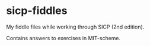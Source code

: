 # sicp-fiddles

My fiddle files while working through SICP (2nd edition). 

Contains answers to exercises in MIT-scheme.
